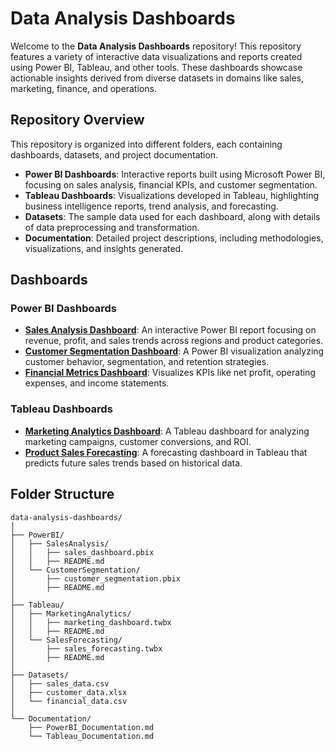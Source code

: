 # Data Analysis Dashboards

Welcome to the **Data Analysis Dashboards** repository! This repository features a variety of interactive data visualizations and reports created using Power BI, Tableau, and other tools. These dashboards showcase actionable insights derived from diverse datasets in domains like sales, marketing, finance, and operations.

## Repository Overview

This repository is organized into different folders, each containing dashboards, datasets, and project documentation.

- **Power BI Dashboards**: Interactive reports built using Microsoft Power BI, focusing on sales analysis, financial KPIs, and customer segmentation.
- **Tableau Dashboards**: Visualizations developed in Tableau, highlighting business intelligence reports, trend analysis, and forecasting.
- **Datasets**: The sample data used for each dashboard, along with details of data preprocessing and transformation.
- **Documentation**: Detailed project descriptions, including methodologies, visualizations, and insights generated.

## Dashboards

### Power BI Dashboards
- **[Sales Analysis Dashboard](link-to-dashboard)**: An interactive Power BI report focusing on revenue, profit, and sales trends across regions and product categories.
- **[Customer Segmentation Dashboard](link-to-dashboard)**: A Power BI visualization analyzing customer behavior, segmentation, and retention strategies.
- **[Financial Metrics Dashboard](link-to-dashboard)**: Visualizes KPIs like net profit, operating expenses, and income statements.

### Tableau Dashboards
- **[Marketing Analytics Dashboard](link-to-dashboard)**: A Tableau dashboard for analyzing marketing campaigns, customer conversions, and ROI.
- **[Product Sales Forecasting](link-to-dashboard)**: A forecasting dashboard in Tableau that predicts future sales trends based on historical data.

## Folder Structure

```plaintext
data-analysis-dashboards/
│
├── PowerBI/
│   ├── SalesAnalysis/
│   │   ├── sales_dashboard.pbix
│   │   ├── README.md
│   └── CustomerSegmentation/
│       ├── customer_segmentation.pbix
│       ├── README.md
│
├── Tableau/
│   ├── MarketingAnalytics/
│   │   ├── marketing_dashboard.twbx
│   │   ├── README.md
│   └── SalesForecasting/
│       ├── sales_forecasting.twbx
│       ├── README.md
│
├── Datasets/
│   ├── sales_data.csv
│   ├── customer_data.xlsx
│   └── financial_data.csv
│
└── Documentation/
    ├── PowerBI_Documentation.md
    └── Tableau_Documentation.md
